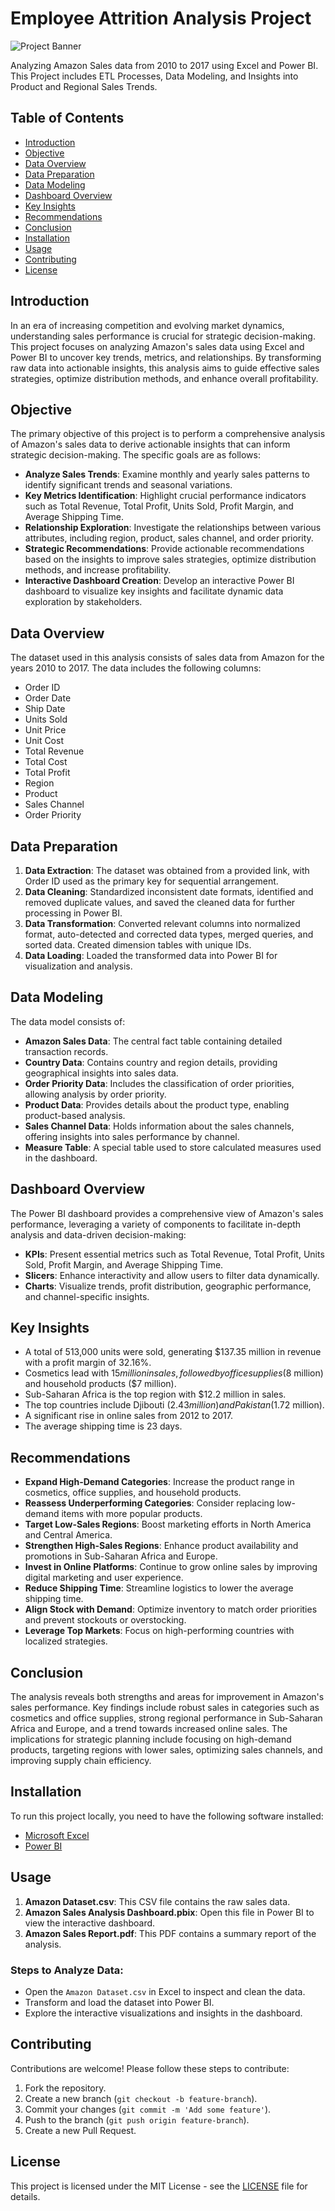 # Employee Attrition Analysis Project

![Project Banner](ProjectBanner.png)

Analyzing Amazon Sales data from 2010 to 2017 using Excel and Power BI. This Project includes ETL Processes, Data Modeling, and Insights into Product and Regional Sales Trends.

## Table of Contents
- [Introduction](#introduction)
- [Objective](#objective)
- [Data Overview](#data-overview)
- [Data Preparation](#data-preparation)
- [Data Modeling](#data-modeling)
- [Dashboard Overview](#dashboard-overview)
- [Key Insights](#key-insights)
- [Recommendations](#recommendations)
- [Conclusion](#conclusion)
- [Installation](#installation)
- [Usage](#usage)
- [Contributing](#contributing)
- [License](#license)

## Introduction
In an era of increasing competition and evolving market dynamics, understanding sales performance is crucial for strategic decision-making. This project focuses on analyzing Amazon's sales data using Excel and Power BI to uncover key trends, metrics, and relationships. By transforming raw data into actionable insights, this analysis aims to guide effective sales strategies, optimize distribution methods, and enhance overall profitability.

## Objective
The primary objective of this project is to perform a comprehensive analysis of Amazon's sales data to derive actionable insights that can inform strategic decision-making. The specific goals are as follows:
- **Analyze Sales Trends**: Examine monthly and yearly sales patterns to identify significant trends and seasonal variations.
- **Key Metrics Identification**: Highlight crucial performance indicators such as Total Revenue, Total Profit, Units Sold, Profit Margin, and Average Shipping Time.
- **Relationship Exploration**: Investigate the relationships between various attributes, including region, product, sales channel, and order priority.
- **Strategic Recommendations**: Provide actionable recommendations based on the insights to improve sales strategies, optimize distribution methods, and increase profitability.
- **Interactive Dashboard Creation**: Develop an interactive Power BI dashboard to visualize key insights and facilitate dynamic data exploration by stakeholders.

## Data Overview
The dataset used in this analysis consists of sales data from Amazon for the years 2010 to 2017. The data includes the following columns:
- Order ID
- Order Date
- Ship Date
- Units Sold
- Unit Price
- Unit Cost
- Total Revenue
- Total Cost
- Total Profit
- Region
- Product
- Sales Channel
- Order Priority

## Data Preparation
1. **Data Extraction**: The dataset was obtained from a provided link, with Order ID used as the primary key for sequential arrangement.
2. **Data Cleaning**: Standardized inconsistent date formats, identified and removed duplicate values, and saved the cleaned data for further processing in Power BI.
3. **Data Transformation**: Converted relevant columns into normalized format, auto-detected and corrected data types, merged queries, and sorted data. Created dimension tables with unique IDs.
4. **Data Loading**: Loaded the transformed data into Power BI for visualization and analysis.

## Data Modeling
The data model consists of:
- **Amazon Sales Data**: The central fact table containing detailed transaction records.
- **Country Data**: Contains country and region details, providing geographical insights into sales data.
- **Order Priority Data**: Includes the classification of order priorities, allowing analysis by order priority.
- **Product Data**: Provides details about the product type, enabling product-based analysis.
- **Sales Channel Data**: Holds information about the sales channels, offering insights into sales performance by channel.
- **Measure Table**: A special table used to store calculated measures used in the dashboard.

## Dashboard Overview
The Power BI dashboard provides a comprehensive view of Amazon's sales performance, leveraging a variety of components to facilitate in-depth analysis and data-driven decision-making:
- **KPIs**: Present essential metrics such as Total Revenue, Total Profit, Units Sold, Profit Margin, and Average Shipping Time.
- **Slicers**: Enhance interactivity and allow users to filter data dynamically.
- **Charts**: Visualize trends, profit distribution, geographic performance, and channel-specific insights.

## Key Insights
- A total of 513,000 units were sold, generating $137.35 million in revenue with a profit margin of 32.16%.
- Cosmetics lead with $15 million in sales, followed by office supplies ($8 million) and household products ($7 million).
- Sub-Saharan Africa is the top region with $12.2 million in sales.
- The top countries include Djibouti ($2.43 million) and Pakistan ($1.72 million).
- A significant rise in online sales from 2012 to 2017.
- The average shipping time is 23 days.

## Recommendations
- **Expand High-Demand Categories**: Increase the product range in cosmetics, office supplies, and household products.
- **Reassess Underperforming Categories**: Consider replacing low-demand items with more popular products.
- **Target Low-Sales Regions**: Boost marketing efforts in North America and Central America.
- **Strengthen High-Sales Regions**: Enhance product availability and promotions in Sub-Saharan Africa and Europe.
- **Invest in Online Platforms**: Continue to grow online sales by improving digital marketing and user experience.
- **Reduce Shipping Time**: Streamline logistics to lower the average shipping time.
- **Align Stock with Demand**: Optimize inventory to match order priorities and prevent stockouts or overstocking.
- **Leverage Top Markets**: Focus on high-performing countries with localized strategies.

## Conclusion
The analysis reveals both strengths and areas for improvement in Amazon's sales performance. Key findings include robust sales in categories such as cosmetics and office supplies, strong regional performance in Sub-Saharan Africa and Europe, and a trend towards increased online sales. The implications for strategic planning include focusing on high-demand products, targeting regions with lower sales, optimizing sales channels, and improving supply chain efficiency.

## Installation
To run this project locally, you need to have the following software installed:
- [Microsoft Excel](https://www.microsoft.com/en-us/microsoft-365/excel)
- [Power BI](https://powerbi.microsoft.com/)

## Usage
1. **Amazon Dataset.csv**: This CSV file contains the raw sales data.
2. **Amazon Sales Analysis Dashboard.pbix**: Open this file in Power BI to view the interactive dashboard.
3. **Amazon Sales Report.pdf**: This PDF contains a summary report of the analysis.

### Steps to Analyze Data:
- Open the `Amazon Dataset.csv` in Excel to inspect and clean the data.
- Transform and load the dataset into Power BI.
- Explore the interactive visualizations and insights in the dashboard.

## Contributing
Contributions are welcome! Please follow these steps to contribute:
1. Fork the repository.
2. Create a new branch (`git checkout -b feature-branch`).
3. Commit your changes (`git commit -m 'Add some feature'`).
4. Push to the branch (`git push origin feature-branch`).
5. Create a new Pull Request.

## License
This project is licensed under the MIT License - see the [LICENSE](LICENSE) file for details.
